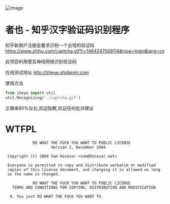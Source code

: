 ![image](https://raw.githubusercontent.com/muchrooms/zheye/master/logo.png)

# 者也 - 知乎汉字验证码识别程序

知乎新用户注册会要求识别一个古怪的验证码
https://www.zhihu.com/captcha.gif?r=1464247559114&type=login&lang=cn

此项目利用卷及神经网络识别验证码

在线测试地址 http://zheye.shidaixin.com

使用方法
```python
from zheye import util
util.Recognizing('./captcha.gif')
```

正确率80%左右,欢迎指教,欢迎任何批评建议

# WTFPL

```
            DO WHAT THE FUCK YOU WANT TO PUBLIC LICENSE
                    Version 2, December 2004

 Copyright (C) 2004 Sam Hocevar <sam@hocevar.net>

 Everyone is permitted to copy and distribute verbatim or modified
 copies of this license document, and changing it is allowed as long
 as the name is changed.

            DO WHAT THE FUCK YOU WANT TO PUBLIC LICENSE
   TERMS AND CONDITIONS FOR COPYING, DISTRIBUTION AND MODIFICATION

  0. You just DO WHAT THE FUCK YOU WANT TO.
```
